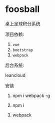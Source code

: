 # foosball

桌上足球积分系统

项目依赖:

1. `vue`   
2. `bootstrap`
3. `webpack`

后台系统:

leancloud

安装
1. npm i webpack -g
2. npm i
3. webpack

 
   
   ​


